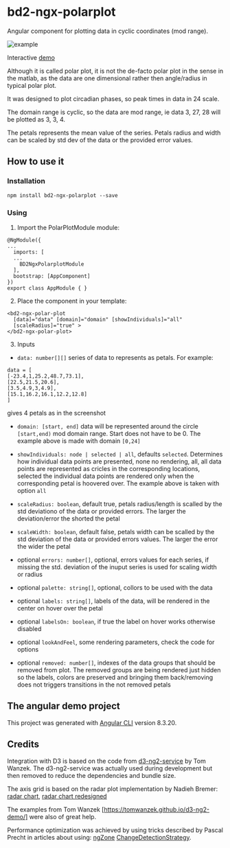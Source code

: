# bd2-ngx-polarplot

Angular component for plotting data in cyclic coordinates (mod range).

![example](https://cloud.githubusercontent.com/assets/13380238/25580619/4f443636-2e7a-11e7-9c50-c694b5df9a61.jpg)

Interactive [demo](https://tzielins.github.io/bd2-ngx-polarplot/)

Although it is called polar plot, it is not the de-facto polar plot in the sense in the matlab,
as the data are one dimensional rather then angle/radius in typical polar plot.

It was designed to plot circadian phases, so peak times in data in 24 scale.

The domain range is cyclic, so the data are mod range, ie data 3, 27, 28 will be plotted
as 3, 3, 4.

The petals represents the mean value of the series. Petals radius and width can be scaled by std dev of the data or the provided error values.

## How to use it

### Installation

`npm install bd2-ngx-polarplot --save`

### Using

1. Import the PolarPlotModule module:

```
@NgModule({
...
  imports: [
  ...
    BD2NgxPolarplotModule
  ],
  bootstrap: [AppComponent]
})
export class AppModule { }
```

2. Place the component in your template:

```
<bd2-ngx-polar-plot
  [data]="data" [domain]="domain" [showIndividuals]="all"
  [scaleRadius]="true" >
</bd2-ngx-polar-plot>
```

3. Inputs

- `data: number[][]` series of data to represents as petals.
For example:
```
data = [
[-23.4,1,25.2,48.7,73.1],
[22.5,21.5,20.6],
[3.5,4.9,3,4.9],
[15.1,16.2,16.1,12.2,12.8]
]
```
gives 4 petals as in the screenshot

- `domain: [start, end]` data will be represented around the circle `[start,end)` mod domain range.
Start does not have to be 0. The example above is made with domain `[0,24]`

- `showIndividuals: node | selected | all`, defaults `selected`. Determines how individual data points are presented,
none no rendering, all, all data points are represented as cricles in the corresponding locations, selected the individual
data points are rendered only when the corresponding petal is hoovered over. The example above is taken with option `all`

- `scaleRadius: boolean`, default true, petals radius/length is scalled by the std deviationo of the data or provided errors. The larger the deviation/error the shorted the petal

- `scaleWidth: boolean`, default false, petals width can be scalled by the std deviation of the data or provided errors values. The larger the error the wider the petal

- optional `errors: number[]`, optional, errors values for each series, if missing the std. deviation of the inuput series is used for scaling width or radius

- optional `palette: string[]`, optional, collors to be used with the data

- optional `labels: string[]`, labels of the data, will be rendered in the center on hover over the petal

- optional `labelsOn: boolean`, if true the label on hover works otherwise disabled

- optional `lookAndFeel`, some rendering parameters, check the code for options

- optional `removed: number[]`, indexes of the data groups that should be removed from plot. The removed groups are being rendered just hidden so the labels, colors are preserved and bringing them back/removing does not triggers transitions in the not removed petals

## The angular demo project

This project was generated with [Angular CLI](https://github.com/angular/angular-cli) version 8.3.20.

## Credits

Integration with D3 is based on the code from [d3-ng2-service](https://github.com/tomwanzek/d3-ng2-service)
by Tom Wanzek.
The d3-ng2-service was actually used during development but then removed to reduce the dependencies and bundle size.

The axis grid is based on the radar plot implementation by Nadieh Bremer: [radar chart](https://gist.github.com/nbremer/21746a9668ffdf6d8242), [radar chart redesigned](https://www.visualcinnamon.com/2015/10/different-look-d3-radar-chart.html)

The examples from Tom Wanzek [https://tomwanzek.github.io/d3-ng2-demo/] were also of great help.

Performance optimization was achieved by using tricks described by Pascal Precht in articles about using:
[ngZone](https://blog.thoughtram.io/angular/2017/02/21/using-zones-in-angular-for-better-performance.html) [ChangeDetectionStrategy](https://blog.thoughtram.io/angular/2017/02/02/making-your-angular-app-fast.html).
